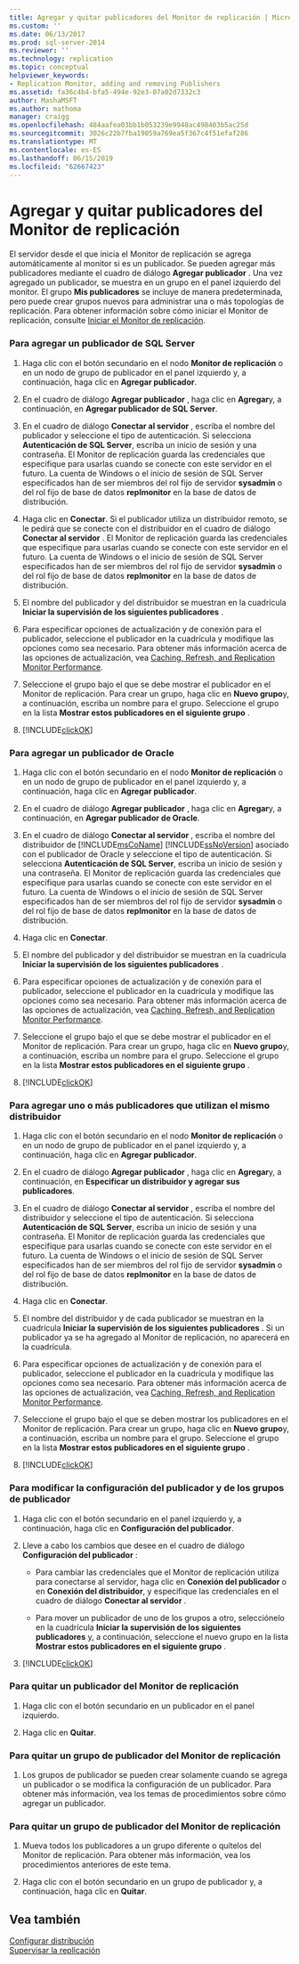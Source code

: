 ```yaml
---
title: Agregar y quitar publicadores del Monitor de replicación | Microsoft Docs
ms.custom: ''
ms.date: 06/13/2017
ms.prod: sql-server-2014
ms.reviewer: ''
ms.technology: replication
ms.topic: conceptual
helpviewer_keywords:
- Replication Monitor, adding and removing Publishers
ms.assetid: fa36c4b4-bfa5-494e-92e3-07a02d7332c3
author: MashaMSFT
ms.author: mathoma
manager: craigg
ms.openlocfilehash: 484aafea03bb1b053239e9948ac498403b5ac25d
ms.sourcegitcommit: 3026c22b7fba19059a769ea5f367c4f51efaf286
ms.translationtype: MT
ms.contentlocale: es-ES
ms.lasthandoff: 06/15/2019
ms.locfileid: "62667423"
---
```

# <a name="add-and-remove-publishers-from-replication-monitor"></a>Agregar y quitar publicadores del Monitor de replicación
  El servidor desde el que inicia el Monitor de replicación se agrega automáticamente al monitor si es un publicador. Se pueden agregar más publicadores mediante el cuadro de diálogo **Agregar publicador** . Una vez agregado un publicador, se muestra en un grupo en el panel izquierdo del monitor. El grupo **Mis publicadores** se incluye de manera predeterminada, pero puede crear grupos nuevos para administrar una o más topologías de replicación. Para obtener información sobre cómo iniciar el Monitor de replicación, consulte [Iniciar el Monitor de replicación](start-the-replication-monitor.md).  
  
### <a name="to-add-a-sql-server-publisher"></a>Para agregar un publicador de SQL Server  
  
1.  Haga clic con el botón secundario en el nodo **Monitor de replicación** o en un nodo de grupo de publicador en el panel izquierdo y, a continuación, haga clic en **Agregar publicador**.  
  
2.  En el cuadro de diálogo **Agregar publicador** , haga clic en **Agregar**y, a continuación, en **Agregar publicador de SQL Server**.  
  
3.  En el cuadro de diálogo **Conectar al servidor** , escriba el nombre del publicador y seleccione el tipo de autenticación. Si selecciona **Autenticación de SQL Server**, escriba un inicio de sesión y una contraseña. El Monitor de replicación guarda las credenciales que especifique para usarlas cuando se conecte con este servidor en el futuro. La cuenta de Windows o el inicio de sesión de SQL Server especificados han de ser miembros del rol fijo de servidor **sysadmin** o del rol fijo de base de datos **replmonitor** en la base de datos de distribución.  
  
4.  Haga clic en **Conectar**. Si el publicador utiliza un distribuidor remoto, se le pedirá que se conecte con el distribuidor en el cuadro de diálogo **Conectar al servidor** . El Monitor de replicación guarda las credenciales que especifique para usarlas cuando se conecte con este servidor en el futuro. La cuenta de Windows o el inicio de sesión de SQL Server especificados han de ser miembros del rol fijo de servidor **sysadmin** o del rol fijo de base de datos **replmonitor** en la base de datos de distribución.  
  
5.  El nombre del publicador y del distribuidor se muestran en la cuadrícula **Iniciar la supervisión de los siguientes publicadores** .  
  
6.  Para especificar opciones de actualización y de conexión para el publicador, seleccione el publicador en la cuadrícula y modifique las opciones como sea necesario. Para obtener más información acerca de las opciones de actualización, vea [Caching, Refresh, and Replication Monitor Performance](caching-refresh-and-replication-monitor-performance.md).  
  
7.  Seleccione el grupo bajo el que se debe mostrar el publicador en el Monitor de replicación. Para crear un grupo, haga clic en **Nuevo grupo**y, a continuación, escriba un nombre para el grupo. Seleccione el grupo en la lista **Mostrar estos publicadores en el siguiente grupo** .  
  
8.  [!INCLUDE[clickOK](../../../includes/clickok-md.md)]  
  
### <a name="to-add-an-oracle-publisher"></a>Para agregar un publicador de Oracle  
  
1.  Haga clic con el botón secundario en el nodo **Monitor de replicación** o en un nodo de grupo de publicador en el panel izquierdo y, a continuación, haga clic en **Agregar publicador**.  
  
2.  En el cuadro de diálogo **Agregar publicador** , haga clic en **Agregar**y, a continuación, en **Agregar publicador de Oracle**.  
  
3.  En el cuadro de diálogo **Conectar al servidor** , escriba el nombre del distribuidor de [!INCLUDE[msCoName](../../../includes/msconame-md.md)] [!INCLUDE[ssNoVersion](../../../includes/ssnoversion-md.md)] asociado con el publicador de Oracle y seleccione el tipo de autenticación. Si selecciona **Autenticación de SQL Server**, escriba un inicio de sesión y una contraseña. El Monitor de replicación guarda las credenciales que especifique para usarlas cuando se conecte con este servidor en el futuro. La cuenta de Windows o el inicio de sesión de SQL Server especificados han de ser miembros del rol fijo de servidor **sysadmin** o del rol fijo de base de datos **replmonitor** en la base de datos de distribución.  
  
4.  Haga clic en **Conectar**.  
  
5.  El nombre del publicador y del distribuidor se muestran en la cuadrícula **Iniciar la supervisión de los siguientes publicadores** .  
  
6.  Para especificar opciones de actualización y de conexión para el publicador, seleccione el publicador en la cuadrícula y modifique las opciones como sea necesario. Para obtener más información acerca de las opciones de actualización, vea [Caching, Refresh, and Replication Monitor Performance](caching-refresh-and-replication-monitor-performance.md).  
  
7.  Seleccione el grupo bajo el que se debe mostrar el publicador en el Monitor de replicación. Para crear un grupo, haga clic en **Nuevo grupo**y, a continuación, escriba un nombre para el grupo. Seleccione el grupo en la lista **Mostrar estos publicadores en el siguiente grupo** .  
  
8.  [!INCLUDE[clickOK](../../../includes/clickok-md.md)]  
  
### <a name="to-add-one-or-more-publishers-that-use-the-same-distributor"></a>Para agregar uno o más publicadores que utilizan el mismo distribuidor  
  
1.  Haga clic con el botón secundario en el nodo **Monitor de replicación** o en un nodo de grupo de publicador en el panel izquierdo y, a continuación, haga clic en **Agregar publicador**.  
  
2.  En el cuadro de diálogo **Agregar publicador** , haga clic en **Agregar**y, a continuación, en **Especificar un distribuidor y agregar sus publicadores**.  
  
3.  En el cuadro de diálogo **Conectar al servidor** , escriba el nombre del distribuidor y seleccione el tipo de autenticación. Si selecciona **Autenticación de SQL Server**, escriba un inicio de sesión y una contraseña. El Monitor de replicación guarda las credenciales que especifique para usarlas cuando se conecte con este servidor en el futuro. La cuenta de Windows o el inicio de sesión de SQL Server especificados han de ser miembros del rol fijo de servidor **sysadmin** o del rol fijo de base de datos **replmonitor** en la base de datos de distribución.  
  
4.  Haga clic en **Conectar**.  
  
5.  El nombre del distribuidor y de cada publicador se muestran en la cuadrícula **Iniciar la supervisión de los siguientes publicadores** . Si un publicador ya se ha agregado al Monitor de replicación, no aparecerá en la cuadrícula.  
  
6.  Para especificar opciones de actualización y de conexión para el publicador, seleccione el publicador en la cuadrícula y modifique las opciones como sea necesario. Para obtener más información acerca de las opciones de actualización, vea [Caching, Refresh, and Replication Monitor Performance](caching-refresh-and-replication-monitor-performance.md).  
  
7.  Seleccione el grupo bajo el que se deben mostrar los publicadores en el Monitor de replicación. Para crear un grupo, haga clic en **Nuevo grupo**y, a continuación, escriba un nombre para el grupo. Seleccione el grupo en la lista **Mostrar estos publicadores en el siguiente grupo** .  
  
8.  [!INCLUDE[clickOK](../../../includes/clickok-md.md)]  
  
### <a name="to-modify-settings-for-the-publisher-and-publisher-groups"></a>Para modificar la configuración del publicador y de los grupos de publicador  
  
1.  Haga clic con el botón secundario en el panel izquierdo y, a continuación, haga clic en **Configuración del publicador**.  
  
2.  Lleve a cabo los cambios que desee en el cuadro de diálogo **Configuración del publicador** :  
  
    -   Para cambiar las credenciales que el Monitor de replicación utiliza para conectarse al servidor, haga clic en **Conexión del publicador** o en **Conexión del distribuidor**, y especifique las credenciales en el cuadro de diálogo **Conectar al servidor** .  
  
    -   Para mover un publicador de uno de los grupos a otro, selecciónelo en la cuadrícula **Iniciar la supervisión de los siguientes publicadores** y, a continuación, seleccione el nuevo grupo en la lista **Mostrar estos publicadores en el siguiente grupo** .  
  
3.  [!INCLUDE[clickOK](../../../includes/clickok-md.md)]  
  
### <a name="to-remove-a-publisher-from-replication-monitor"></a>Para quitar un publicador del Monitor de replicación  
  
1.  Haga clic con el botón secundario en un publicador en el panel izquierdo.  
  
2.  Haga clic en **Quitar**.  
  
### <a name="to-add-a-publisher-group-to-replication-monitor"></a>Para quitar un grupo de publicador del Monitor de replicación  
  
1.  Los grupos de publicador se pueden crear solamente cuando se agrega un publicador o se modifica la configuración de un publicador. Para obtener más información, vea los temas de procedimientos sobre cómo agregar un publicador.  
  
### <a name="to-remove-a-publisher-group-from-replication-monitor"></a>Para quitar un grupo de publicador del Monitor de replicación  
  
1.  Mueva todos los publicadores a un grupo diferente o quítelos del Monitor de replicación. Para obtener más información, vea los procedimientos anteriores de este tema.  
  
2.  Haga clic con el botón secundario en un grupo de publicador y, a continuación, haga clic en **Quitar**.  
  
## <a name="see-also"></a>Vea también  
 [Configurar distribución](../configure-distribution.md)   
 [Supervisar la replicación](../monitoring-replication.md)  
  
  
